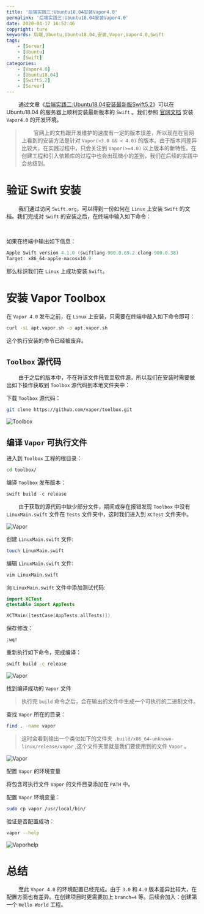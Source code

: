 ```yaml
---
title: '后端实践三:Ubuntu18.04安装Vapor4.0'
permalink: '后端实践三:Ubuntu18.04安装Vapor4.0'
date: 2020-04-17 16:52:46
copyright: ture
keywords: 后端,Ubuntu,Ubuntu18.04,安装,Vapor,Vapor4.0,Swift
tags:
    - [Server]
    - [Ubuntu]
    - [Swift]
categories:
    - [Vapor4.0]
    - [Ubuntu18.04]
    - [Swift5.2]
    - [Server]
---
```


&nbsp;&nbsp;&nbsp;&nbsp;&nbsp;&nbsp;&nbsp;&nbsp;通过文章《[后端实践二:Ubuntu18.04安装最新版Swift5.2](http://www.xuebaonline.com/%E5%90%8E%E7%AB%AF%E5%AE%9E%E8%B7%B5%E4%BA%8C:Ubuntu18.04%E5%AE%89%E8%A3%85%E6%9C%80%E6%96%B0%E7%89%88Swift5.2/ "后端实践二:Ubuntu18.04安装最新版Swift5.2")》可以在 Ubuntu18.04 的服务器上顺利安装最新版本的 ```Swift``` 。我们参照 [官网文档](https://docs.vapor.codes/3.0/install/ubuntu/ "") 安装 ```Vapor4.0``` 的开发环境。

> &nbsp;&nbsp;&nbsp;&nbsp;&nbsp;&nbsp;&nbsp;&nbsp;官网上的文档跟开发维护的速度有一定的版本误差，所以现在在官网上看到的安装方法是针对 ```Vapor(>3.0 && < 4.0)``` 的版本。由于版本间差异比较大，在实践过程中，只会关注到 ```Vapor(>=4.0)``` 以上版本的新特性。在创建工程和引入依赖库的过程中也会出现微小的差别，我们在后续的实践中会总结到。

# **验证 Swift 安装** 
&nbsp;&nbsp;&nbsp;&nbsp;&nbsp;&nbsp;&nbsp;&nbsp;我们通过访问 ```Swift.org```，可以得到一份如何在 ```Linux``` 上安装 ```Swift``` 的文档。我们完成对 ```Swift``` 的安装之后，在终端中输入如下命令：

&nbsp;&nbsp;&nbsp;&nbsp;&nbsp;&nbsp;&nbsp;&nbsp;

<!-- more -->

如果在终端中输出如下信息：

``` swift
Apple Swift version 4.1.0 (swiftlang-900.0.69.2 clang-900.0.38)
Target: x86_64-apple-macosx10.9
```
那么标识我们在 ```Linux``` 上成功安装 ```Swift```。

# **安装 Vapor Toolbox**

在 ```Vapor 4.0``` 发布之前，在 ```Linux``` 上安装，只需要在终端中敲入如下命令即可：


``` bash
curl -sL apt.vapor.sh -o apt.vapor.sh
```

这个执行安装的命令已经被废弃。


## ```Toolbox``` 源代码

&nbsp;&nbsp;&nbsp;&nbsp;&nbsp;&nbsp;&nbsp;&nbsp;由于之后的版本中，不在将该文件托管至软件源，所以我们在安装时需要做出如下操作获取到 ```Toolbox``` 源代码到本地文件夹中：


下载 ```Toolbox``` 源代码：

``` bash
git clone https://github.com/vapor/toolbox.git
```


![Toolbox](http://q8wtfza4q.bkt.clouddn.com/tl-1stp.png "")


## 编译 ```Vapor``` 可执行文件

进入到 ```Toolbox``` 工程的根目录：

``` bash
cd toolbox/
```

编译 ```Toolbox```  发布版本：

``` swift
swift build -c release
```


&nbsp;&nbsp;&nbsp;&nbsp;&nbsp;&nbsp;&nbsp;&nbsp;由于获取的源代码中缺少部分文件，期间或存在报错发现 ```Toolbox``` 中没有 ```LinuxMain.swift``` 文件在 ```Tests``` 文件夹中，这时我们进入到 ```XCTest``` 文件夹中。

![Vapor](http://q8wtfza4q.bkt.clouddn.com/tl-2stp.png "")



创建 ```LinuxMain.swift``` 文件:

``` bash
touch LinuxMain.swift
```

编辑 ```LinuxMain.swift``` 文件:

``` bash
vim LinuxMain.swift
```

向 ```LinuxMain.swift``` 文件中添加测试代码:

``` swift
import XCTest
@testable import AppTests

XCTMain([testCase(AppTests.allTests)])
```

保存修改：

``` bash
:wq!
```

重新执行如下命令，完成编译：


``` bash
swift build -c release
```

![Vapor](http://q8wtfza4q.bkt.clouddn.com/tl-3stp.png "")

找到编译成功的 ```Vapor``` 文件

>执行完 ```build``` 命令之后，会在输出的文件中生成一个可执行的二进制文件。

查找 ```Vapor``` 所在的目录：

``` bash
find . -name vapor
```

>这时会看到输出一个类似如下的文件夹 ```.build/x86_64-unknown-linux/release/vapor``` ,这个文件夹里就是我们要使用到的文件 ```Vapor``` 。


![Vapor](http://q8wtfza4q.bkt.clouddn.com/tl-4stp.png "")

配置 ```Vapor``` 的环境变量

将包含可执行文件 ```Vapor``` 的文件目录添加在 ```PATH``` 中。

配置 ```Vapor``` 环境变量：

``` bash
sudo cp vapor /usr/local/bin/
```

验证是否配置成功：

``` bash
vapor --help
```

![Vaporhelp](http://q8wtfza4q.bkt.clouddn.com/tl-5stp.png "")

# **总结**
&nbsp;&nbsp;&nbsp;&nbsp;&nbsp;&nbsp;&nbsp;&nbsp;至此 ```Vapor 4.0``` 的环境配置已经完成。由于 ```3.0``` 和 ```4.0``` 版本差异比较大，在配置方面也有差异。在创建项目时更需要加上 ```branch=4``` 等。后续会加入：创建第一个 ```Hello World``` 工程。